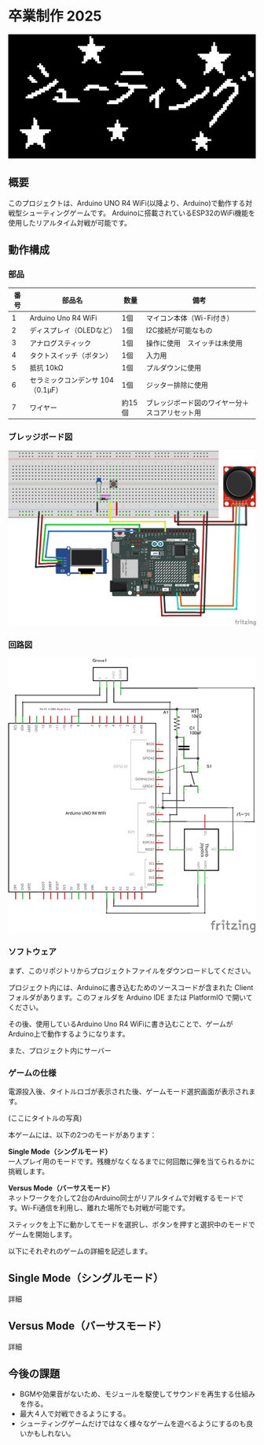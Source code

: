 # 卒業制作 2025

![タイトルロゴ](shooting_logo.png)

## 概要

このプロジェクトは、Arduino UNO R4 WiFi(以降より、Arduino)で動作する対戦型シューティングゲームです。
Arduinoに搭載されているESP32のWiFi機能を使用したリアルタイム対戦が可能です。

## 動作構成

### 部品

| 番号 | 部品名                   | 数量 | 備考               |
| -- | --------------------- | -- | ---------------- |
| 1  | Arduino Uno R4 WiFi   | 1個 | マイコン本体（Wi-Fi付き）  |
| 2  | ディスプレイ（OLEDなど）        | 1個 | I2C接続が可能なもの        |
| 3  | アナログスティック             | 1個 | 操作に使用　スイッチは未使用   |
| 4  | タクトスイッチ（ボタン）          | 1個 | 入力用          |
| 5  | 抵抗 10kΩ               | 1個 | プルダウンに使用 |
| 6  | セラミックコンデンサ 104（0.1µF） | 1個 | ジッター排除に使用  |
| 7  | ワイヤー | 約15個 | ブレッジボード図のワイヤー分＋スコアリセット用  |

### ブレッジボード図

![ブレッジボード図](.\frizing_data\UntitledSketch_breadboard.png)

### 回路図

![回路図](.\frizing_data\UntitledSketch_circuitDiagram.png)

### ソフトウェア
まず、このリポジトリからプロジェクトファイルをダウンロードしてください。

プロジェクト内には、Arduinoに書き込むためのソースコードが含まれた Client フォルダがあります。このフォルダを Arduino IDE または PlatformIO で開いてください。

その後、使用しているArduino Uno R4 WiFiに書き込むことで、ゲームがArduino上で動作するようになります。

また、プロジェクト内にサーバー

### ゲームの仕様

電源投入後、タイトルロゴが表示された後、ゲームモード選択画面が表示されます。

(ここにタイトルの写真)

本ゲームには、以下の2つのモードがあります：

**Single Mode（シングルモード）**  
一人プレイ用のモードです。残機がなくなるまでに何回敵に弾を当てられるかに挑戦します。

**Versus Mode（バーサスモード）**  
ネットワークを介して2台のArduino同士がリアルタイムで対戦するモードです。Wi-Fi通信を利用し、離れた場所でも対戦が可能です。

スティックを上下に動かしてモードを選択し、ボタンを押すと選択中のモードでゲームを開始します。

以下にそれぞれのゲームの詳細を記述します。

## Single Mode（シングルモード）

詳細

## Versus Mode（バーサスモード）

詳細

## 今後の課題

- BGMや効果音がないため、モジュールを駆使してサウンドを再生する仕組みを作る。
- 最大４人で対戦できるようにする。
- シューティングゲームだけではなく様々なゲームを遊べるようにするのも良いかもしれない。
